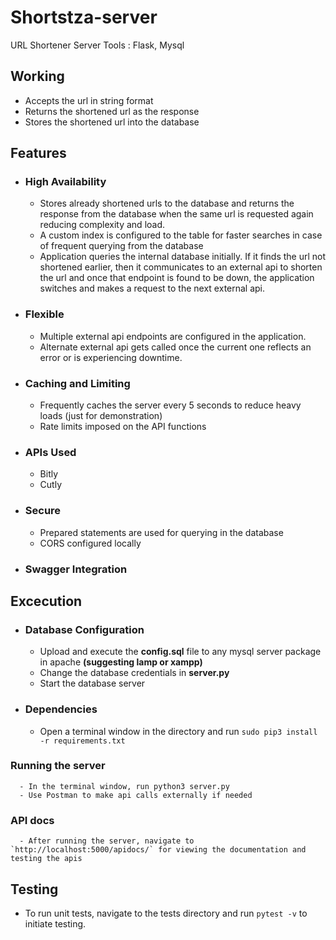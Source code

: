 # Shortstza-server
URL Shortener Server
Tools : Flask, Mysql

## Working
- Accepts the url in string format
- Returns the shortened url as the response
- Stores the shortened url into the database

## Features
- ### High Availability
    - Stores already shortened urls to the database and returns the response from the database when the same url is requested again reducing complexity and load.
    - A custom index is configured to the table for faster searches in case of frequent querying from the database
    - Application queries the internal database initially. If it finds the url not shortened earlier, then it communicates to an external api to shorten the url and once that endpoint is found to be down, the application switches and makes a request to the next external api.
- ### Flexible
    - Multiple external api endpoints are configured in the application.
    - Alternate external api gets called once the current one reflects an error or is experiencing downtime.
- ### Caching and Limiting
    - Frequently caches the server every 5 seconds to reduce heavy loads (just for demonstration)
    - Rate limits imposed on the API functions
- ### APIs Used
    - Bitly
    - Cutly
- ### Secure
    - Prepared statements are used for querying in the database
    - CORS configured locally
- ### Swagger Integration

## Excecution
  - ### Database Configuration
      - Upload and execute the **config.sql** file to  any mysql server package in apache **(suggesting lamp or xampp)**
      - Change the database credentials in **server.py**
      - Start the database server
  - ### Dependencies
      - Open a terminal window in the directory and run `sudo pip3 install -r requirements.txt`
  ### Running the server
      - In the terminal window, run python3 server.py
      - Use Postman to make api calls externally if needed
  ### API docs
      - After running the server, navigate to `http://localhost:5000/apidocs/` for viewing the documentation and testing the apis
 ## Testing
   - To run unit tests, navigate to the tests directory and run `pytest -v` to initiate testing.
